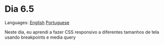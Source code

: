 # Dia 6.5

Languages: [English](https://github.com/mayusatori/trybe-exercises/blob/main/exercises/B6/6.5/README.en.md#day-65) [Portuguese](https://github.com/mayusatori/trybe-exercises/tree/main/exercises/B6/6.5#dia-65)

Neste dia, eu aprendi a fazer CSS responsivo a diferentes tamanhos de tela usando breakpoints e media query
